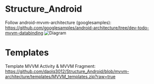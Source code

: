 # Structure_Android
Follow android-mvvm-architecture (googlesamples): https://github.com/googlesamples/android-architecture/tree/dev-todo-mvvm-databinding
<img src="https://github.com/googlesamples/android-architecture/wiki/images/mvvm-databinding.png" alt="Diagram"/>
# Templates
Template MVVM Activity & MVVM Fragment: https://github.com/daolq3012/Structure_Android/blob/mvvm-architecture/templates/MVVM_templates.zip?raw=true
